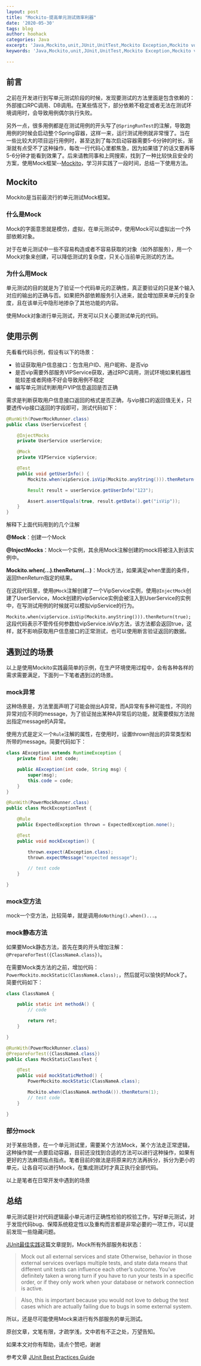 ```yaml
---
layout: post
title: "Mockito-提高单元测试效率利器"
date: '2020-05-30'
tags: blog
author: hoohack
categories: Java
excerpt: 'Java,Mockito,unit,JUnit,UnitTest,Mockito Exception,Mockito void,Mockito static,PowerMock'
keywords: 'Java,Mockito,unit,JUnit,UnitTest,Mockito Exception,Mockito void,Mockito static,PowerMock'

---
```


## 前言
之前在开发进行到写单元测试阶段的时候，发现要测试的方法里面是包含依赖的：外部接口RPC调用、DB调用。在某些情况下，部分依赖不稳定或者无法在测试环境调用时，会导致用例偶尔执行失败。

另外一点，很多用例都是在测试用例的开头写了`@SpringRunTest`的注解，导致跑用例的时候会启动整个Spring容器，这样一来，运行测试用例就非常慢了。当在一些比较大的项目运行用例时，甚至达到了每次启动容器需要5-6分钟的时长，渐渐就有点受不了这种操作，每改一行代码心里都焦急，因为如果错了的话又要再等5-6分钟才能看到效果了。后来请教同事和上网搜索，找到了一种比较快且安全的方案，使用Mock框架--[Mockito](https://site.mockito.org/)，学习并实践了一段时间，总结一下使用方法。



## Mockito
Mockito是当前最流行的单元测试Mock框架。

### 什么是Mock
Mock的字面意思就是模仿，虚拟，在单元测试中，使用Mock可以虚拟出一个外部依赖对象。

对于在单元测试中一些不容易构造或者不容易获取的对象（如外部服务），用一个Mock对象来创建，可以降低测试的复杂度，只关心当前单元测试的方法。

### 为什么用Mock
单元测试的目的就是为了验证一个代码单元的正确性，真正要验证的只是某个输入对应的输出的正确与否。如果把外部依赖服务引入进来，就会增加原来单元的复杂度，且在该单元中隐形地掺杂了其他功能的内容。

使用Mock对象进行单元测试，开发可以只关心要测试单元的代码。

## 使用示例
先看看代码示例，假设有以下的场景：

 - 验证获取用户信息接口：包含用户ID、用户昵称、是否vip
 - 是否vip需要外部服务VIPService获取，通过RPC调用，测试环境如果机器性能较差或者网络不好会导致用例不稳定
 - 编写单元测试判断用户VIP信息返回是否正确

需求是判断获取用户信息接口返回的格式是否正确，与vip接口的返回值无关，只要透传vip接口返回的字段即可，测试代码如下：

```java
@RunWith(PowerMockRunner.class)
public class UserServiceTest {

    @InjectMocks
    private UserService userService;

    @Mock
    private VIPService vipService;

    @Test
    public void getUserInfo() {
        Mockito.when(vipService.isVip(Mockito.anyString())).thenReturn(true);

        Result result = userService.getUserInfo("123");

        Assert.assertEquals(true, result.getData().get("isVip"));
    }
}
```


解释下上面代码用到的几个注解

**@Mock**：创建一个Mock

**@InjectMocks**：Mock一个实例，其余用Mock注解创建的mock将被注入到该实例中。

**Mockito.when(...).thenReturn(...)**：Mock方法，如果满足when里面的条件，返回thenReturn指定的结果。

在这段代码里，使用`@Mock`注解创建了一个VipService实例，使用`@InjectMock`创建了UserService，Mock创建的vipService实例会被注入到UserService的实例中，在写测试用例的时候就可以模拟vipService的行为。

`Mockito.when(vipService.isVip(Mockito.anyString())).thenReturn(true);`
这段代码表示不管传任何参数给vipService.isVip方法，该方法都会返回true，这样，就不影响获取用户信息接口的正常测试，也可以使用断言验证返回的数据。

## 遇到过的场景
以上是使用Mockito实践最简单的示例，在生产环境使用过程中，会有各种各样的需求需要满足，下面列一下笔者遇到过的场景。

### mock异常
这种场景是，方法里面声明了可能会抛出A异常，而A异常有多种可能性，不同的异常对应不同的message，为了验证抛出某种A异常后的功能，就需要模拟方法抛出指定message的A异常。

使用方式是定义一个`Rule`注解的属性，在使用时，设置thrown抛出的异常类型和所带的message。简要代码如下：


```java
class AException extends RuntimeException {
    private final int code;

    public AException(int code, String msg) {
        super(msg);
        this.code = code;
    }
}

@RunWith(PowerMockRunner.class)
public class MockExceptionTest {

    @Rule
    public ExpectedException thrown = ExpectedException.none();

    @Test
    public void mockException() {

        thrown.expect(AException.class);
        thrown.expectMessage("expected message");

        // test code
    }

}
```

### mock空方法
mock一个空方法，比较简单，就是调用`doNothing().when()...`。

### mock静态方法
如果要Mock静态方法，首先在类的开头增加注解：`@PrepareForTest({ClassNameA.class})`。

在需要Mock类方法的之前，增加代码：`PowerMockito.mockStatic(ClassNameA.class);`，然后就可以愉快的Mock了。简要代码如下：
```java
class ClassNameA {

    public static int methodA() {
        // code

        return ret;
    }

}

@RunWith(PowerMockRunner.class)
@PrepareForTest({ClassNameA.class})
public class MockStaticClassTest {

    @Test
    public void mockStaticMethod() {
        PowerMockito.mockStatic(ClassNameA.class);

        Mockito.when(ClassNameA.methodA()).thenReturn(1);
        // test code
    }

}
```

### 部分mock
对于某些场景，在一个单元测试里，需要某个方法Mock，某个方法走正常逻辑，这种操作就一点要启动容器，目前还没找到合适的方法可以进行这种操作，如果有更好的方法麻烦指点指点。笔者目前的做法是将原来的方法再拆分，拆分为更小的单元，让各自可以进行Mock，在集成测试时才真正执行全部代码。

以上是笔者在日常开发中遇到的场景

## 总结
单元测试是针对代码逻辑最小单元进行正确性检验的校验工作，写好单元测试，对于发现代码bug、保障系统稳定性以及重构而言都是非常必要的一项工作，可以提前发现一些隐藏问题。

[JUnit最佳实践](https://howtodoinjava.com/best-practices/unit-testing-best-practices-junit-reference-guide)这篇文章提到，Mock所有外部服务和状态：
> Mock out all external services and state
Otherwise, behavior in those external services overlaps multiple tests, and state data means that different unit tests can influence each other’s outcome. You’ve definitely taken a wrong turn if you have to run your tests in a specific order, or if they only work when your database or network connection is active.

> Also, this is important because you would not love to debug the test cases which are actually failing due to bugs in some external system.

所以，还是尽可能使用Mock来进行有外部服务的单元测试。

原创文章，文笔有限，才疏学浅，文中若有不正之处，万望告知。

如果本文对你有帮助，请点个赞吧，谢谢





参考文章
[JUnit Best Practices Guide](https://howtodoinjava.com/best-practices/unit-testing-best-practices-junit-reference-guide)
